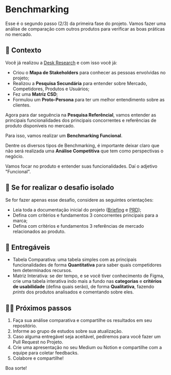 # Benchmarking

Esse é o segundo passo (2/3) da primeira fase do projeto. Vamos fazer uma análise de comparação com outros produtos para verificar as boas práticas no mercado.

## 📙 Contexto

Você já realizou a [Desk Research](1-1-desk-research.md) e com isso você já:
* Criou o **Mapa de Stakeholders** para conhecer as pessoas envolvidas no projeto;
* Realizou a **Pesquisa Secundária** para entender sobre Mercado, Competidores, Produtos e Usuários;
* Fez uma **Matriz CSD**;
* Formulou um **Proto-Persona** para ter um melhor entendimento sobre as clientes.

Agora para dar seguência na **Pesquisa Referêncial**, vamos entender as principais funcionalidades dos principais concorrentes e referências de produto disponíveis no mercado.

Para isso, vamos realizar um **Benchmarking Funcional**.

Dentre os diversos tipos de Benchmarking, é importante deixar claro que não será realizada uma **Análise Competitiva** que tem como perspectivas o negócio.

Vamos focar no produto e entender suas funcionalidades. Daí o adjetivo "Funcional".

## 🚨 Se for realizar o desafio isolado

Se for fazer apenas esse desafio, considere as seguintes orientações:

* Leia toda a documentação inicial do projeto ([Briefing](../docs/Atletika-Briefing.pdf) e [PRD](../docs/Atletika-PRD.pdf));
* Defina com critérios e fundamentos 3 concorrentes principais para a marca;
* Defina com critérios e fundamentos 3 referências de mercado relacionados ao produto.

## 🎁 Entregáveis

* Tabela Comparativa: uma tabela simples com as principais funcionalidades de forma **Quantitativa** para saber quais competidores tem determinados recursos.
* Matriz Interativa: se der tempo, e se você tiver conhecimento de Figma, crie uma tabela interativa indo mais a fundo nas **categorias** e **critérios de usabilidade** (defina quais serão), de forma **Qualitativa**, fazendo *prints* dos produtos analisados e comentando sobre eles.

## 🤸‍♀️ Próximos passos

1. Faça sua análise comparativa e compartilhe os resultados em seu repositório.
2. Informe ao grupo de estudos sobre sua atualização.
3. Caso alguma entregável seja aceitável, pediremos para você fazer um Pull Request no Projeto.
4. Crie uma apresentação no seu Medium ou Notion e compartilhe com a equipe para coletar feedbacks.
5. Colabore e compartilhe!

Boa sorte!
